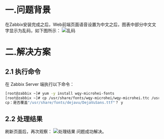 # 一.问题背景
在Zabbix安装完成之后，Web前端页面语音设置为中文之后，图表中部分中文文字显示为乱码，如下图所示：
![乱码](https://raw.githubusercontent.com/mrivandu/WorkAndStudy/master/MyImageHostingService/Zabbix-error-1.png)
# 二.解决方案
## 2.1 执行命令
在 Zabbix Server 端执行以下命令：
```bash
[root@zabbix ~]# yum -y install wqy-microhei-fonts
[root@zabbix ~]# cp /usr/share/fonts/wqy-microhei/wqy-microhei.ttc /usr/share/fonts/dejavu/DejaVuSans.ttf
cp：是否覆盖"/usr/share/fonts/dejavu/DejaVuSans.ttf"？ y
```
## 2.2 处理结果
刷新页面后，再次观察：
![处理结果](https://raw.githubusercontent.com/mrivandu/WorkAndStudy/master/MyImageHostingService/Zabbix-error-2.png)
问题成功解决。